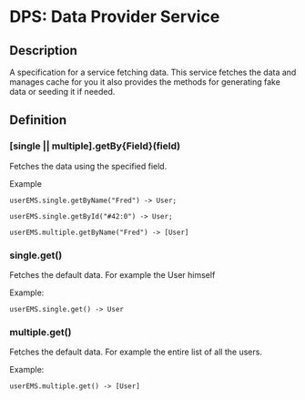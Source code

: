 # DPS: Data Provider Service

## Description

A specification for a service fetching data. This service fetches the data and manages cache for you it also provides the methods for generating fake data or seeding it if needed.
## Definition

### [single || multiple].getBy{Field}(field)

Fetches the data using the specified field.

Example
```
userEMS.single.getByName("Fred") -> User;

userEMS.single.getById("#42:0") -> User;

userEMS.multiple.getByName("Fred") -> [User]
```

### single.get()

Fetches the default data. For example the User himself

Example:
```
userEMS.single.get() -> User
```

### multiple.get()

Fetches the default data. For example the entire list of all the users.

Example:
```
userEMS.multiple.get() -> [User]
```